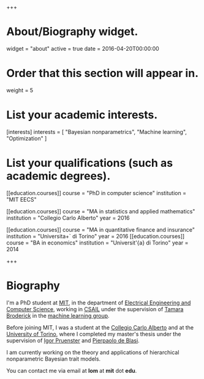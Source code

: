 +++
# About/Biography widget.
widget = "about"
active = true
date = 2016-04-20T00:00:00

# Order that this section will appear in.
weight = 5

# List your academic interests.
[interests]
  interests = [
    "Bayesian nonparametrics",
    "Machine learning",
    "Optimization"
  ]

# List your qualifications (such as academic degrees).
[[education.courses]]
  course = "PhD in computer science"
  institution = "MIT EECS"

[[education.courses]]
  course = "MA in statistics and applied mathematics"
  institution = "Collegio  Carlo Alberto"
  year = 2016

[[education.courses]]
  course = "MA in quantitative finance and insurance"
  institution = "Universita+` di Torino"
  year = 2016
[[education.courses]]
  course = "BA in economics"
  institution = "Universit'{a} di Torino"
  year = 2014

 
+++

# Biography

I'm a PhD student at [MIT](http://www.mit.edu/), in the department of [Electrical Engineering and Computer Science](https://www.eecs.mit.edu/), working in [CSAIL](https://www.csail.mit.edu/) under the supervision of [Tamara Broderick](http://www.tamarabroderick.com/) in the [machine learning group](http://machinelearning.mit.edu/).

Before joining MIT, I was a student at the [Collegio Carlo Alberto](https://www.carloalberto.org/) and at the [University of Torino](https://www.unito.it/), where I completed my master's thesis under the supervision of [Igor Pruenster](http://mypage.unibocconi.eu/igorpruenster/) and [Pierpaolo de Blasi](https://sites.google.com/a/carloalberto.org/pdeblasi/home).

I am currently working on the theory and applications of hierarchical nonparametric Bayesian trait models.

You can contact me via email at **lom** at **mit** dot **edu**.
